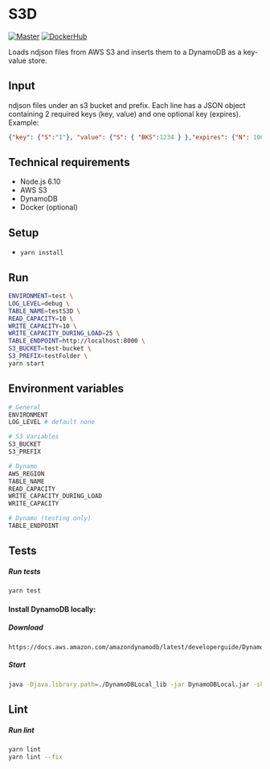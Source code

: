 # S3D

[![Master](https://travis-ci.org/FindHotel/S3D.svg)](https://travis-ci.org/FindHotel/S3D)
[![DockerHub](https://img.shields.io/docker/pulls/findhotel/s3d.svg)](https://hub.docker.com/r/findhotel/s3d)

Loads ndjson files from AWS S3 and inserts them to a DynamoDB as a key-value store.

## Input
ndjson files under an s3 bucket and prefix. Each line has a JSON object containing 2 required keys (key, value) and one optional key (expires).
Example:
```json
{"key": {"S":"1"}, "value": {"S": { "BKS":1234 } },"expires": {"N": 1000}}
```

## Technical requirements
- Node.js 6.10
- AWS S3
- DynamoDB
- Docker (optional)

## Setup
- `yarn install`

## Run
```bash
ENVIRONMENT=test \
LOG_LEVEL=debug \
TABLE_NAME=testS3D \
READ_CAPACITY=10 \
WRITE_CAPACITY=10 \
WRITE_CAPACITY_DURING_LOAD=25 \
TABLE_ENDPOINT=http://localhost:8000 \
S3_BUCKET=test-bucket \
S3_PREFIX=testFolder \
yarn start
```

## Environment variables
```bash
# General
ENVIRONMENT
LOG_LEVEL # default none

# S3 Variables
S3_BUCKET
S3_PREFIX

# Dynamo
AWS_REGION
TABLE_NAME
READ_CAPACITY
WRITE_CAPACITY_DURING_LOAD
WRITE_CAPACITY

# Dynamo (testing only)
TABLE_ENDPOINT
```

## Tests
##### Run tests
```bash
yarn test
```

#### Install DynamoDB locally:
##### Download

```
https://docs.aws.amazon.com/amazondynamodb/latest/developerguide/DynamoDBLocal.html#DynamoDBLocal.DownloadingAndRunning
```

##### Start

```bash
java -Djava.library.path=./DynamoDBLocal_lib -jar DynamoDBLocal.jar -sharedDb
```

## Lint
##### Run lint
```bash
yarn lint
yarn lint --fix
```
